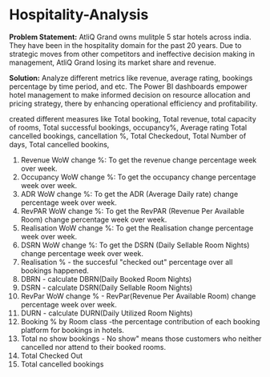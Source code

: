 # Hospitality-Analysis

**Problem Statement:**
AtliQ Grand owns mulitple 5 star hotels across india. They have been in the hospitality domain for the past 20 years.
Due to strategic moves from other competitors and ineffective decision making in management, AtliQ Grand losing its market share and revenue.

**Solution:** 
Analyze different metrics like revenue, average rating, bookings percentage by time period, and etc.
The Power BI dashboards empower hotel management to make informed decision on resource allocation and pricing strategy, 
there by enhancing operational efficiency and profitability.

created different  measures  like Total booking, Total revenue, total capacity of rooms, Total successful bookings, occupancy%, Average rating
Total cancelled bookings, cancellation %, Total Checkedout, Total Number of days, Total cancelled bookins,

1. Revenue WoW change %: To get the revenue change percentage week over week.
2. Occupancy WoW change %: To get the occupancy change percentage week over week.
3. ADR WoW change %: To get the ADR (Average Daily rate) change percentage week over week.
4. RevPAR WoW change %: To get the RevPAR (Revenue Per Available Room) change percentage week over week.
5. Realisation WoW change %: To get the Realisation change percentage week over week.
6. DSRN WoW change %: To get the DSRN (Daily Sellable Room Nights) change percentage week over week.
7. Realisation % - the succesful "checked out" percentage over all bookings happened.
8. DBRN - calculate DBRN(Daily Booked Room Nights)
9. DSRN  - calculate DSRN(Daily Sellable Room Nights)
10. RevPar WoW change % - RevPar(Revenue Per Available Room) change percentage week over week.
11. DURN - calculate DURN(Daily Utilized Room Nights)
12. Booking % by Room class 	-the percentage contribution of each booking platform for bookings in hotels.
13. Total no show bookings - No show" means those customers who neither cancelled nor attend to their booked rooms.
14. Total Checked Out
15. Total cancelled bookings
